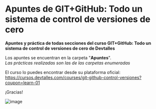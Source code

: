 # Apuntes de GIT+GitHub: Todo un sistema de control de versiones de cero

**Apuntes y práctica de todas secciones del curso GIT+GitHub: Todo un sistema de control de versiones de cero de Devtalles**

Los apuntes se encuentran en la carpeta "**Apuntes**".  
_Las prácticas realizadas son las de las carpetas enumeradas_

El curso lo puedes encontrar desde su plataforma oficial: https://cursos.devtalles.com/courses/git-github-control-versiones?coupon=learn-01

¡Gracias!

![image](https://github.com/sebasgrandes/apuntes-git-devtalles/assets/105091502/a9f05295-1bbf-422d-89db-a571ecfc0fe2)
